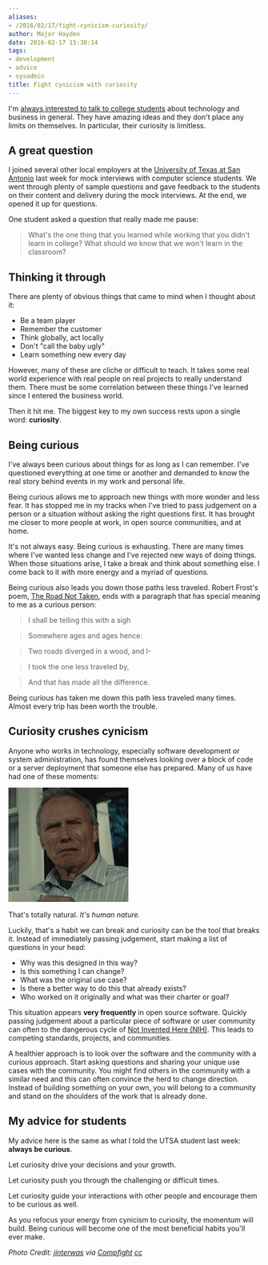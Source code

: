 ```yaml
---
aliases:
- /2016/02/17/fight-cynicism-curiosity/
author: Major Hayden
date: 2016-02-17 15:30:14
tags:
- development
- advice
- sysadmin
title: Fight cynicism with curiosity
---
```


I'm [always interested to talk to college students][1] about technology and business in general. They have amazing ideas and they don't place any limits on themselves. In particular, their curiosity is limitless.

## A great question

I joined several other local employers at the [University of Texas at San Antonio][2] last week for mock interviews with computer science students. We went through plenty of sample questions and gave feedback to the students on their content and delivery during the mock interviews. At the end, we opened it up for questions.

One student asked a question that really made me pause:

> What's the one thing that you learned while working that you didn't learn in college? What should we know that we won't learn in the classroom?

## Thinking it through

There are plenty of obvious things that came to mind when I thought about it:

  * Be a team player
  * Remember the customer
  * Think globally, act locally
  * Don't "call the baby ugly"
  * Learn something new every day

However, many of these are cliche or difficult to teach. It takes some real world experience with real people on real projects to really understand them. There must be some correlation between these things I've learned since I entered the business world.

Then it hit me. The biggest key to my own success rests upon a single word: **curiosity**.

## Being curious

I've always been curious about things for as long as I can remember. I've questioned everything at one time or another and demanded to know the real story behind events in my work and personal life.

Being curious allows me to approach new things with more wonder and less fear. It has stopped me in my tracks when I've tried to pass judgement on a person or a situation without asking the right questions first. It has brought me closer to more people at work, in open source communities, and at home.

It's not always easy. Being curious is exhausting. There are many times where I've wanted less change and I've rejected new ways of doing things. When those situations arise, I take a break and think about something else. I come back to it with more energy and a myriad of questions.

Being curious also leads you down those paths less traveled. Robert Frost's poem, [The Road Not Taken][4], ends with a paragraph that has special meaning to me as a curious person:

> I shall be telling this with a sigh

> Somewhere ages and ages hence:

> Two roads diverged in a wood, and I-

> I took the one less traveled by,

> And that has made all the difference.

Being curious has taken me down this path less traveled many times. Almost every trip has been worth the trouble.

## Curiosity crushes cynicism

Anyone who works in technology, especially software development or system administration, has found themselves looking over a block of code or a server deployment that someone else has prepared. Many of us have had one of these moments:

![clint_eastwood_disgusted.gif](clint_eastwood_disgusted.gif "Clint Eastwood is disgusted")

That's totally natural. _It's human nature._

Luckily, that's a habit we can break and curiosity can be the tool that breaks it. Instead of immediately passing judgement, start making a list of questions in your head:

  * Why was this designed in this way?
  * Is this something I can change?
  * What was the original use case?
  * Is there a better way to do this that already exists?
  * Who worked on it originally and what was their charter or goal?

This situation appears **very frequently** in open source software. Quickly passing judgement about a particular piece of software or user community can often to the dangerous cycle of [Not Invented Here (NIH)][5]. This leads to competing standards, projects, and communities.

A healthier approach is to look over the software and the community with a curious approach. Start asking questions and sharing your unique use cases with the community. You might find others in the community with a similar need and this can often convince the herd to change direction. Instead of building something on your own, you will belong to a community and stand on the shoulders of the work that is already done.

## My advice for students

My advice here is the same as what I told the UTSA student last week: **always be curious**.

Let curiosity drive your decisions and your growth.

Let curiosity push you through the challenging or difficult times.

Let curiosity guide your interactions with other people and encourage them to be curious as well.

As you refocus your energy from cynicism to curiosity, the momentum will build. Being curious will become one of the most beneficial habits you'll ever make.

_Photo Credit: [jinterwas][6] via [Compfight][7] [cc][8]_

 [1]: /2015/11/10/talking-to-college-students-about-information-security/
 [2]: http://utsa.edu
 [4]: http://www.poetryfoundation.org/poem/173536
 [5]: https://en.wikipedia.org/wiki/Not_invented_here
 [6]: https://www.flickr.com/photos/32135758@N02/15447911129/
 [7]: http://compfight.com
 [8]: https://creativecommons.org/licenses/by-nc/2.0/